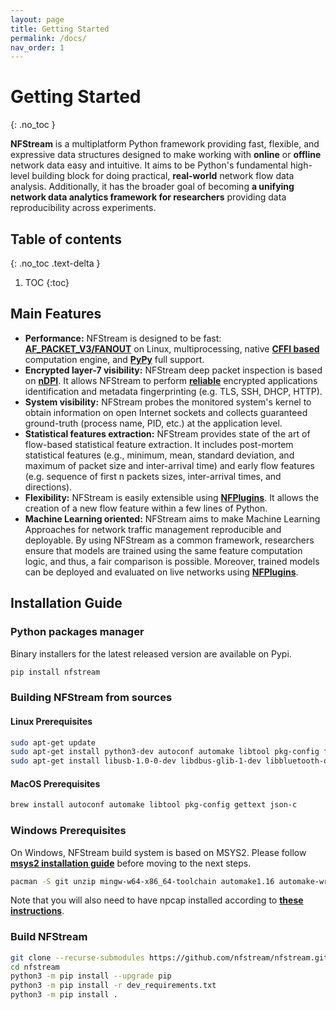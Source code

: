 ```yaml
---
layout: page
title: Getting Started
permalink: /docs/
nav_order: 1
---
```


# Getting Started
{: .no_toc }

**NFStream** is a multiplatform Python framework providing fast, flexible, and expressive data structures designed to make 
working with **online** or **offline** network data easy and intuitive. It aims to be Python's fundamental high-level 
building block for doing practical, **real-world** network flow data analysis. Additionally, it has the broader 
goal of becoming **a unifying network data analytics framework for researchers** providing data reproducibility 
across experiments.

## Table of contents
{: .no_toc .text-delta }

1. TOC
{:toc}

## Main Features

* **Performance:** NFStream is designed to be fast: [**AF_PACKET_V3/FANOUT**][packet] on Linux, multiprocessing, native
[**CFFI based**][cffi] computation engine, and [**PyPy**][pypy] full support.
* **Encrypted layer-7 visibility:** NFStream deep packet inspection is based on [**nDPI**][ndpi]. 
It allows NFStream to perform [**reliable**][reliable] encrypted applications identification and metadata 
fingerprinting (e.g. TLS, SSH, DHCP, HTTP).
* **System visibility:** NFStream probes the monitored system's kernel to obtain information on open Internet sockets 
and collects guaranteed ground-truth (process name, PID, etc.) at the application level.
* **Statistical features extraction:** NFStream provides state of the art of flow-based statistical feature extraction. 
It includes post-mortem statistical features (e.g., minimum, mean, standard deviation, and maximum of packet size and 
inter-arrival time) and early flow features (e.g. sequence of first n packets sizes, inter-arrival times, and directions).
* **Flexibility:** NFStream is easily extensible using [**NFPlugins**][nfplugin]. It allows the creation of a new flow 
feature within a few lines of Python.
* **Machine Learning oriented:** NFStream aims to make Machine Learning Approaches for network traffic management 
reproducible and deployable. By using NFStream as a common framework, researchers ensure that models are trained using 
the same feature computation logic, and thus, a fair comparison is possible. Moreover, trained models can be deployed 
and evaluated on live networks using [**NFPlugins**][nfplugin]. 

## Installation Guide

### Python packages manager

Binary installers for the latest released version are available on Pypi.

```bash
pip install nfstream
```

### Building NFStream from sources

#### Linux Prerequisites

```bash
sudo apt-get update
sudo apt-get install python3-dev autoconf automake libtool pkg-config flex bison gettext libjson-c-dev
sudo apt-get install libusb-1.0-0-dev libdbus-glib-1-dev libbluetooth-dev libnl-genl-3-dev
```

#### MacOS Prerequisites

```bash
brew install autoconf automake libtool pkg-config gettext json-c
```

### Windows Prerequisites

On Windows, NFStream build system is based on MSYS2. Please follow [**msys2 installation guide**][msys2] before moving to 
the next steps.

```bash
pacman -S git unzip mingw-w64-x86_64-toolchain automake1.16 automake-wrapper autoconf libtool make mingw-w64-x86_64-json-c mingw-w64-x86_64-crt-git
```

Note that you will also need to have npcap installed according to [**these instructions**][npcap].

### Build NFStream

```bash
git clone --recurse-submodules https://github.com/nfstream/nfstream.git
cd nfstream
python3 -m pip install --upgrade pip
python3 -m pip install -r dev_requirements.txt
python3 -m pip install .
```

[ndpi]: https://github.com/ntop/nDPI
[nfplugin]: https://www.nfstream.org/docs/api#nfplugin
[reliable]: http://people.ac.upc.edu/pbarlet/papers/ground-truth.pam2014.pdf
[pypy]: https://www.pypy.org/
[cffi]: https://cffi.readthedocs.io/en/latest/index.html
[msys2]: https://www.msys2.org/
[npcap]: https://npcap.com/guide/npcap-users-guide.html
[packet]: https://manned.org/packet.7
